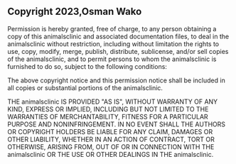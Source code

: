 ## Copyright 2023,Osman Wako

Permission is hereby granted, free of charge, to any person obtaining a copy of this animalsclinic and associated documentation files, to deal in the animalsclinic without restriction, including without limitation the rights to use, copy, modify, merge, publish, distribute, sublicense, and/or sell copies of the animalsclinic, and to permit persons to whom the animalsclinic is furnished to do so, subject to the following conditions:

The above copyright notice and this permission notice shall be included in all copies or substantial portions of the animalsclinic.

THE animalsclinic IS PROVIDED "AS IS", WITHOUT WARRANTY OF ANY KIND, EXPRESS OR IMPLIED, INCLUDING BUT NOT LIMITED TO THE WARRANTIES OF MERCHANTABILITY, FITNESS FOR A PARTICULAR PURPOSE AND NONINFRINGEMENT. IN NO EVENT SHALL THE AUTHORS OR COPYRIGHT HOLDERS BE LIABLE FOR ANY CLAIM, DAMAGES OR OTHER LIABILITY, WHETHER IN AN ACTION OF CONTRACT, TORT OR OTHERWISE, ARISING FROM, OUT OF OR IN CONNECTION WITH THE animalsclinic OR THE USE OR OTHER DEALINGS IN THE animalsclinic.
